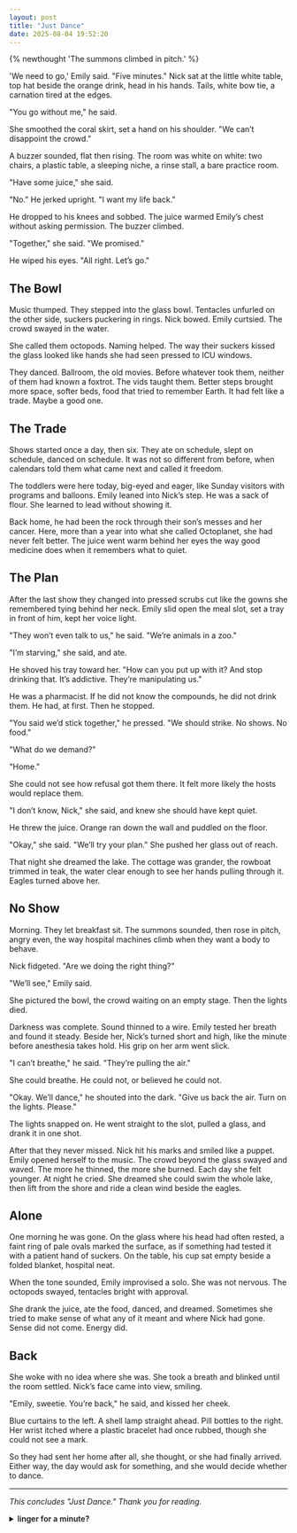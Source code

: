 ```yaml
---
layout: post
title: "Just Dance"
date: 2025-08-04 19:52:20
---
```


{% newthought 'The summons climbed in pitch.' %} 

'We need to go,' Emily said. "Five minutes."
Nick sat at the little white table, top hat beside the orange drink, head in his hands. Tails, white bow tie, a carnation tired at the edges.

"You go without me," he said.

<!--more-->

She smoothed the coral skirt, set a hand on his shoulder. "We can’t disappoint the crowd."

A buzzer sounded, flat then rising. The room was white on white: two chairs, a plastic table, a sleeping niche, a rinse stall, a bare practice room.

"Have some juice," she said.

"No." He jerked upright. "I want my life back."

He dropped to his knees and sobbed. The juice warmed Emily’s chest without asking permission. The buzzer climbed.

"Together," she said. "We promised."

He wiped his eyes. "All right. Let’s go."

<!--more-->

## The Bowl

Music thumped. They stepped into the glass bowl. Tentacles unfurled on the other side, suckers puckering in rings. Nick bowed. Emily curtsied. The crowd swayed in the water.

She called them octopods. Naming helped. The way their suckers kissed the glass looked like hands she had seen pressed to ICU windows.

They danced. Ballroom, the old movies. Before whatever took them, neither of them had known a foxtrot. The vids taught them. Better steps brought more space, softer beds, food that tried to remember Earth. It had felt like a trade. Maybe a good one.

## The Trade

Shows started once a day, then six. They ate on schedule, slept on schedule, danced on schedule. It was not so different from before, when calendars told them what came next and called it freedom.

The toddlers were here today, big-eyed and eager, like Sunday visitors with programs and balloons. Emily leaned into Nick’s step. He was a sack of flour. She learned to lead without showing it.

Back home, he had been the rock through their son’s messes and her cancer. Here, more than a year into what she called Octoplanet, she had never felt better. The juice went warm behind her eyes the way good medicine does when it remembers what to quiet.

## The Plan

After the last show they changed into pressed scrubs cut like the gowns she remembered tying behind her neck. Emily slid open the meal slot, set a tray in front of him, kept her voice light.

"They won’t even talk to us," he said. "We’re animals in a zoo."

"I’m starving," she said, and ate.

He shoved his tray toward her. "How can you put up with it? And stop drinking that. It’s addictive. They’re manipulating us."

He was a pharmacist. If he did not know the compounds, he did not drink them. He had, at first. Then he stopped.

"You said we’d stick together," he pressed. "We should strike. No shows. No food."

"What do we demand?"

"Home."

She could not see how refusal got them there. It felt more likely the hosts would replace them.

"I don’t know, Nick," she said, and knew she should have kept quiet.

He threw the juice. Orange ran down the wall and puddled on the floor.

"Okay," she said. "We’ll try your plan." She pushed her glass out of reach.

That night she dreamed the lake. The cottage was grander, the rowboat trimmed in teak, the water clear enough to see her hands pulling through it. Eagles turned above her.

## No Show

Morning. They let breakfast sit. The summons sounded, then rose in pitch, angry even, the way hospital machines climb when they want a body to behave.

Nick fidgeted. "Are we doing the right thing?"

"We’ll see," Emily said.

She pictured the bowl, the crowd waiting on an empty stage. Then the lights died.

Darkness was complete. Sound thinned to a wire. Emily tested her breath and found it steady. Beside her, Nick’s turned short and high, like the minute before anesthesia takes hold. His grip on her arm went slick.

"I can’t breathe," he said. "They’re pulling the air."

She could breathe. He could not, or believed he could not.

"Okay. We’ll dance," he shouted into the dark. "Give us back the air. Turn on the lights. Please."

The lights snapped on. He went straight to the slot, pulled a glass, and drank it in one shot.

After that they never missed. Nick hit his marks and smiled like a puppet. Emily opened herself to the music. The crowd beyond the glass swayed and waved. The more he thinned, the more she burned. Each day she felt younger. At night he cried. She dreamed she could swim the whole lake, then lift from the shore and ride a clean wind beside the eagles.

## Alone

One morning he was gone. On the glass where his head had often rested, a faint ring of pale ovals marked the surface, as if something had tested it with a patient hand of suckers. On the table, his cup sat empty beside a folded blanket, hospital neat.

When the tone sounded, Emily improvised a solo. She was not nervous. The octopods swayed, tentacles bright with approval.

She drank the juice, ate the food, danced, and dreamed. Sometimes she tried to make sense of what any of it meant and where Nick had gone. Sense did not come. Energy did.

## Back

She woke with no idea where she was. She took a breath and blinked until the room settled. Nick’s face came into view, smiling.

"Emily, sweetie. You’re back," he said, and kissed her cheek.

Blue curtains to the left. A shell lamp straight ahead. Pill bottles to the right. Her wrist itched where a plastic bracelet had once rubbed, though she could not see a mark.

So they had sent her home after all, she thought, or she had finally arrived. Either way, the day would ask for something, and she would decide whether to dance.

---

*This concludes "Just Dance." Thank you for reading.*

<div class="linger">
  <details>
    <summary>linger for a minute?</summary>

    <!-- 1) COUNTERFACTUAL KNOB -->
    <section aria-labelledby="cfk-title">
      <h3 id="cfk-title">what if…</h3>
      <div class="cfk-knob" role="tablist" aria-label="Counterfactual">
        <button role="tab" aria-selected="true" data-stop="small">small edit</button>
        <button role="tab" aria-selected="false" data-stop="big">big swing</button>
        <button role="tab" aria-selected="false" data-stop="invert">inverted world</button>
      </div>
      <p id="cfk-prompt" class="cfk-prompt"></p>
      <label class="cfk-label">
        your one line:
        <input id="cfk-input" type="text" maxlength="200" placeholder="type a single sentence">
      </label>
      <div class="cfk-actions">
        <button id="cfk-save">keep</button>
        <button id="cfk-shuffle" type="button">shuffle another</button>
      </div>
      <p id="cfk-status" class="cfk-status" aria-live="polite"></p>
    </section>

    <hr>

    <!-- 2) TWO LENSES -->
    <section aria-labelledby="lens-title">
      <h3 id="lens-title">read it as…</h3>
      <div class="lens-toggle" role="tablist" aria-label="Lens">
        <button role="tab" aria-selected="true" data-lens="alien">alien bowl</button>
        <button role="tab" aria-selected="false" data-lens="hospital">hospital</button>
      </div>
      <p id="lens-prompt" class="lens-prompt"></p>
      <label class="lens-label">
        your one line:
        <input id="lens-input" type="text" maxlength="200" placeholder="type a single sentence">
      </label>
      <div class="lens-actions">
        <button id="lens-save">keep</button>
      </div>
      <p id="lens-status" class="lens-status" aria-live="polite"></p>
    </section>

    <hr>

    <!-- 4) TEN-WORD SEQUEL -->
    <section aria-labelledby="ten-title">
      <h3 id="ten-title">ten words more</h3>
      <p class="ten-help">Write the next ten words of Emily's life.</p>
      <input id="ten-input" type="text" placeholder="ten words, no more" />
      <div class="ten-meta">
        <span id="ten-count">0/10 words</span>
        <button id="ten-save">keep</button>
      </div>
      <p id="ten-status" class="ten-status" aria-live="polite"></p>
    </section>

    <details class="notes">
      <summary>your notes on this story</summary>
      <ul id="linger-notes"></ul>
    </details>

  </details>
</div>

<style>
  .linger details > summary { cursor:pointer; font-weight:600; margin: .5rem 0; }
  .linger section { margin: .75rem 0 1rem; }
  .cfk-knob, .lens-toggle { display:grid; grid-auto-flow: column; gap:.5rem; margin:.4rem 0; }
  .cfk-knob button, .lens-toggle button, .cfk-actions button, .lens-actions button, #ten-save {
    padding:.35rem .6rem; border:1px solid #ccc; border-radius:999px; background:#fff; cursor:pointer;
  }
  [role="tab"][aria-selected="true"] { border-color:#111; }
  .cfk-prompt, .lens-prompt { margin:.35rem 0; font-style:italic; }
  .cfk-label, .lens-label { display:block; margin:.25rem 0; }
  input[type="text"] { width:100%; max-width:32rem; padding:.4rem .5rem; border:1px solid #ccc; border-radius:.4rem; }
  .ten-meta { display:flex; align-items:center; gap:.5rem; margin-top:.35rem; }
  .cfk-status, .lens-status, .ten-status { color:#5a5a5a; font-size:.9em; min-height:1.2em; }
  .notes summary { font-weight:500; }
  #linger-notes { padding-left:1.2rem; }
  hr { border:none; border-top:1px solid #eee; margin:.6rem 0; }
</style>

<script>
(function() {
  // Keyed per-post by H1 or path
  const storyKey = (document.querySelector('h1')?.textContent?.trim() || location.pathname).toLowerCase().replace(/\s+/g,'-');

  // 1) COUNTERFACTUAL PROMPTS (Just Dance)
  const cfkPrompts = {
    small: [
      "If the juice ran out for a week, what happens to the shows?",
      "If Emily skipped one summons, what would the hosts do next?"
    ],
    big: [
      "If the hosts spoke one sentence to Emily, what should it be?",
      "If Nick refused forever, what would it cost Emily to stay?"
    ],
    invert: [
      "If Emily led a strike that worked, what replaces the bowl?",
      "If the hosts asked for silence instead of dance, what would she make?"
    ]
  };

  // 2) LENS PROMPTS
  const lensPrompts = {
    alien: "What do the hosts gain by never speaking?",
    hospital: "What do machines gain by never asking permission?"
  };

  // helpers
  const $ = s => document.querySelector(s);
  const saveNote = (kind, prompt, text) => {
    const key = 'linger_' + storyKey;
    const saved = JSON.parse(localStorage.getItem(key) || '[]');
    saved.push({ kind, prompt, text, ts: Date.now() });
    localStorage.setItem(key, JSON.stringify(saved));
    renderNotes();
  };
  const renderNotes = () => {
    const key = 'linger_' + storyKey;
    const list = JSON.parse(localStorage.getItem(key) || '[]');
    const ul = $('#linger-notes');
    if (!ul) return;
    ul.innerHTML = list.slice().reverse().map(n =>
      `<li><strong>${n.kind}</strong> — <em>${n.prompt}</em><br>${n.text}</li>`
    ).join('') || '<li><em>No notes yet.</em></li>';
  };

  // COUNTERFACTUAL knob
  let currentStop = 'small';
  const setCFK = (stop, randomize=false) => {
    currentStop = stop;
    document.querySelectorAll('.cfk-knob [role="tab"]').forEach(b => {
      b.setAttribute('aria-selected', b.dataset.stop === stop ? 'true' : 'false');
    });
    const list = cfkPrompts[stop] || ["What changes first, and what is the price?"];
    $('#cfk-prompt').textContent = randomize ? list[Math.floor(Math.random()*list.length)] : list[0];
    $('#cfk-status').textContent = '';
    $('#cfk-input').value = '';
  };
  document.querySelector('.cfk-knob').addEventListener('click', e => {
    const b = e.target.closest('button[role="tab"]'); if (!b) return;
    setCFK(b.dataset.stop);
  });
  $('#cfk-shuffle').addEventListener('click', () => setCFK(currentStop, true));
  $('#cfk-save').addEventListener('click', () => {
    const val = $('#cfk-input').value.trim();
    if (!val) { $('#cfk-status').textContent = 'type a line first'; return; }
    saveNote('what if…', $('#cfk-prompt').textContent, val);
    $('#cfk-status').textContent = 'saved locally';
  });

  // LENSES
  let currentLens = 'alien';
  const setLens = (lens) => {
    currentLens = lens;
    document.querySelectorAll('.lens-toggle [role="tab"]').forEach(b => {
      b.setAttribute('aria-selected', b.dataset.lens === lens ? 'true' : 'false');
    });
    $('#lens-prompt').textContent = lensPrompts[lens] || '';
    $('#lens-status').textContent = '';
    $('#lens-input').value = '';
  };
  document.querySelector('.lens-toggle').addEventListener('click', e => {
    const b = e.target.closest('button[role="tab"]'); if (!b) return;
    setLens(b.dataset.lens);
  });
  $('#lens-save').addEventListener('click', () => {
    const val = $('#lens-input').value.trim();
    if (!val) { $('#lens-status').textContent = 'type a line first'; return; }
    saveNote('read it as… ' + currentLens, $('#lens-prompt').textContent, val);
    $('#lens-status').textContent = 'saved locally';
  });

  // TEN WORDS
  const tenInput = $('#ten-input');
  const countWords = s => (s.trim() ? s.trim().split(/\s+/).length : 0);
  const updateCount = () => $('#ten-count').textContent = `${countWords(tenInput.value)}/10 words`;
  tenInput.addEventListener('input', updateCount);
  $('#ten-save').addEventListener('click', () => {
    const text = tenInput.value.trim();
    const words = countWords(text);
    if (words === 0) { $('#ten-status').textContent = 'type your ten words'; return; }
    if (words > 10) { $('#ten-status').textContent = 'keep it to ten words'; return; }
    saveNote('ten words', 'Write the next ten words of Emily's life.', text);
    $('#ten-status').textContent = 'saved locally';
    tenInput.value = ''; updateCount();
  });

  // init
  setCFK('small');
  setLens('alien');
  updateCount();
  renderNotes();
})();
</script>
